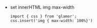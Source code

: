 - set innerHTML img max-width

      import { css } from 'glamor';
      css.insert('img { max-width: 100%}')
